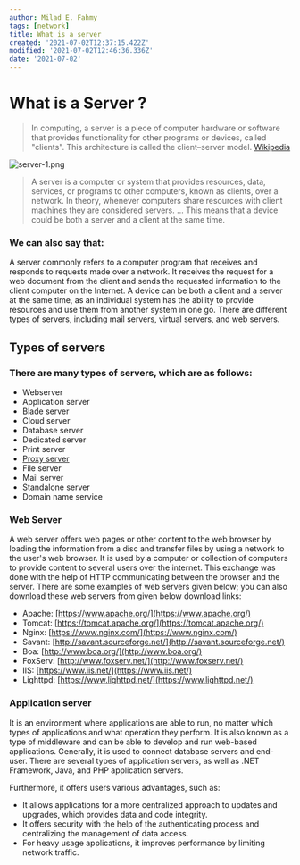 ```yaml
---
author: Milad E. Fahmy
tags: [network]
title: What is a server
created: '2021-07-02T12:37:15.422Z'
modified: '2021-07-02T12:46:36.336Z'
date: '2021-07-02'
---
```


# What is a Server ?

> In computing, a server is a piece of computer hardware or software that provides functionality for other programs or devices, called "clients". This architecture is called the client–server model. [Wikipedia](https://en.wikipedia.org/wiki/Server_(computing))

![server-1.png](/images/server-1.png)

> A server is a computer or system that provides resources, data, services, or programs to other computers, known as clients, over a network. In theory, whenever computers share resources with client machines they are considered servers. ... This means that a device could be both a server and a client at the same time.

### We can also say that: 

A server commonly refers to a computer program that receives and responds to requests made over a network. It receives the request for a web document from the client and sends the requested information to the client computer on the Internet. A device can be both a client and a server at the same time, as an individual system has the ability to provide resources and use them from another system in one go. There are different types of servers, including mail servers, virtual servers, and web servers.


## Types of servers

### There are many types of servers, which are as follows:
 - Webserver
 - Application server
 - Blade server
 - Cloud server
 - Database server
 - Dedicated server
 - Print server
 - [Proxy server](proxyserver)
 - File server
 - Mail server
 - Standalone server
 - Domain name service

### Web Server

A web server offers web pages or other content to the web browser by loading the information from a disc and transfer files by using a network to the user's web browser. It is used by a computer or collection of computers to provide content to several users over the internet. This exchange was done with the help of HTTP communicating between the browser and the server. There are some examples of web servers given below; you can also download these web servers from given below download links:

- Apache: [https://www.apache.org/](https://www.apache.org/)
- Tomcat: [https://tomcat.apache.org/](https://tomcat.apache.org/)
- Nginx: [https://www.nginx.com/](https://www.nginx.com/)
- Savant: [http://savant.sourceforge.net/](http://savant.sourceforge.net/)
- Boa: [http://www.boa.org/](http://www.boa.org/)
- FoxServ: [http://www.foxserv.net/](http://www.foxserv.net/)
- IIS: [https://www.iis.net/](https://www.iis.net/)
- Lighttpd: [https://www.lighttpd.net/](https://www.lighttpd.net/)

### Application server

It is an environment where applications are able to run, no matter which types of applications and what operation they perform. It is also known as a type of middleware and can be able to develop and run web-based applications. Generally, it is used to connect database servers and end-user. There are several types of application servers, as well as .NET Framework, Java, and PHP application servers.

Furthermore, it offers users various advantages, such as:

- It allows applications for a more centralized approach to updates and upgrades, which provides data and code integrity.
- It offers security with the help of the authenticating process and centralizing the management of data access.
- For heavy usage applications, it improves performance by limiting network traffic.

